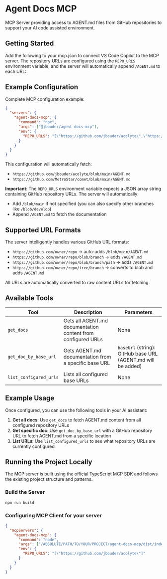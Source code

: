 # Agent Docs MCP

MCP Server providing access to AGENT.md files from GitHub repositories to support your AI code assisted environment.

## Getting Started

Add the following to your mcp.json to connect VS Code Copilot to the MCP server. The repository URLs are configured using the `REPO_URLS` environment variable, and the server will automatically append `/AGENT.md` to each URL:

## Example Configuration

Complete MCP configuration example:

```json
{
  "servers": {
    "agent-docs-mcp": {
      "command": "npx",
      "args": ["@jbouder/agent-docs-mcp"],
      "env": {
        "REPO_URLS": "[\"https://github.com/jbouder/acolyte\",\"https://github.com/metrostar/comet\"]"
      }
    }
  }
}
```

This configuration will automatically fetch:

- `https://github.com/jbouder/acolyte/blob/main/AGENT.md`
- `https://github.com/MetroStar/comet/blob/main/AGENT.md`

**Important**: The `REPO_URLS` environment variable expects a JSON array string containing GitHub repository URLs. The server will automatically:

- Add `/blob/main` if not specified (you can also specify other branches like `/blob/develop`)
- Append `/AGENT.md` to fetch the documentation

## Supported URL Formats

The server intelligently handles various GitHub URL formats:

- `https://github.com/owner/repo` → auto-adds `/blob/main/AGENT.md`
- `https://github.com/owner/repo/blob/branch` → adds `/AGENT.md`
- `https://github.com/owner/repo/blob/branch/path` → adds `/AGENT.md`
- `https://github.com/owner/repo/tree/branch` → converts to blob and adds `/AGENT.md`

All URLs are automatically converted to raw content URLs for fetching.

## Available Tools

| Tool                   | Description                                                  | Parameters                                                   |
| ---------------------- | ------------------------------------------------------------ | ------------------------------------------------------------ |
| `get_docs`             | Gets all AGENT.md documentation content from configured URLs | None                                                         |
| `get_doc_by_base_url`  | Gets AGENT.md documentation from a specific base URL         | `baseUrl` (string): GitHub base URL (AGENT.md will be added) |
| `list_configured_urls` | Lists all configured base URLs                               | None                                                         |

## Example Usage

Once configured, you can use the following tools in your AI assistant:

1. **Get all docs**: Use `get_docs` to fetch AGENT.md content from all configured repository URLs
2. **Get specific doc**: Use `get_doc_by_base_url` with a GitHub repository URL to fetch AGENT.md from a specific location
3. **List URLs**: Use `list_configured_urls` to see what repository URLs are currently configured

## Running the Project Locally

The MCP server is built using the official TypeScript MCP SDK and follows the existing project structure and patterns.

### Build the Server

```sh
npm run build
```

### Configuring MCP Client for your server

```json
{
  "mcpServers": {
    "agent-docs-mcp": {
      "command": "node",
      "args": ["/ABSOLUTE/PATH/TO/YOUR/PROJECT/agent-docs-mcp/dist/index.js"],
      "env": {
        "REPO_URLS": "[\"https://github.com/jbouder/acolyte\"]"
      }
    }
  }
}
```
